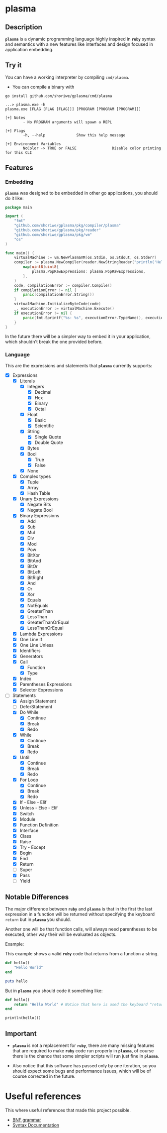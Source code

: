 # plasma

## Description

**`plasma`** is a dynamic programming language highly inspired in **`ruby`** syntax and semantics with
a new features like interfaces and design focused in application embedding.

## Try it

You can have a working interpreter by compiling `cmd/plasma`.

- You can compile a binary with

```shell
go install github.com/shoriwe/gplasma/cmd/plasma
```

```
...> plasma.exe -h
plasma.exe [FLAG [FLAG [FLAG]]] [PROGRAM [PROGRAM [PROGRAM]]]

[+] Notes
        - No PROGRAM arguments will spawn a REPL

[+] Flags
        -h, --help              Show this help message

[+] Environment Variables
        NoColor -> TRUE or FALSE                Disable color printing for this CLI
```

## Features

### Embedding

**`plasma`** was designed to be embedded in other go applications, you should do it like:

```go
package main

import (
	"fmt"
	"github.com/shoriwe/gplasma/pkg/compiler/plasma"
	"github.com/shoriwe/gplasma/pkg/reader"
	"github.com/shoriwe/gplasma/pkg/vm"
	"os"
)

func main() {
	virtualMachine := vm.NewPlasmaVM(os.Stdin, os.Stdout, os.Stderr)
	compiler := plasma.NewCompiler(reader.NewStringReader("println('Hello world')"),
		map[uint8]uint8{
			plasma.PopRawExpressions: plasma.PopRawExpressions,
		},
	)
	code, compilationError := compiler.Compile()
	if compilationError != nil {
		panic(compilationError.String())
	}
	virtualMachine.InitializeByteCode(code)
	_, executionError := virtualMachine.Execute()
	if executionError != nil {
		panic(fmt.Sprintf("%s: %s", executionError.TypeName(), executionError.GetString()))
	}
}
```

In the future there will be a simpler way to embed it in your application, which shouldn't break the one provided
before.

### Language

This are the expressions and statements that **`plasma`** currently supports:

- [X] Expressions
    - [X] Literals
        - [X] Integers
            - [X] Decimal
            - [X] Hex
            - [X] Binary
            - [X] Octal
        - [X] Float
            - [X] Basic
            - [X] Scientific
        - [X] String
            - [X] Single Quote
            - [X] Double Quote
        - [X] Bytes
        - [X] Bool
            - [X] True
            - [X] False
        - [X] None
    - [X] Complex types
        - [X] Tuple
        - [X] Array
        - [X] Hash Table
    - [X] Unary Expressions
        - [X] Negate Bits
        - [X] Negate Bool
    - [X] Binary Expressions
        - [X] Add
        - [X] Sub
        - [X] Mul
        - [X] Div
        - [X] Mod
        - [X] Pow
        - [X] BitXor
        - [X] BitAnd
        - [X] BitOr
        - [X] BitLeft
        - [X] BitRight
        - [X] And
        - [X] Or
        - [X] Xor
        - [X] Equals
        - [X] NotEquals
        - [X] GreaterThan
        - [X] LessThan
        - [X] GreaterThanOrEqual
        - [X] LessThanOrEqual
    - [X] Lambda Expressions
    - [X] One Line If
    - [X] One Line Unless
    - [X] Identifiers
    - [X] Generators
    - [X] Call
        - [X] Function
        - [X] Type
    - [X] Index
    - [X] Parentheses Expressions
    - [X] Selector Expressions
- [ ] Statements
    - [X] Assign Statement
    - [ ] DeferStatement
    - [x] Do While
        - [X] Continue
        - [X] Break
        - [X] Redo
    - [X] While
        - [X] Continue
        - [X] Break
        - [X] Redo
    - [X] Until
        - [X] Continue
        - [X] Break
        - [X] Redo
    - [X] For Loop
        - [X] Continue
        - [X] Break
        - [X] Redo
    - [X] If - Else - Elif
    - [X] Unless - Else - Elif
    - [X] Switch
    - [X] Module
    - [X] Function Definition
    - [X] Interface
    - [X] Class
    - [X] Raise
    - [X] Try - Except
    - [X] Begin
    - [X] End
    - [X] Return
    - [ ] Super
    - [X] Pass
    - [ ] Yield

## Notable Differences

The major difference between **`ruby`** and **`plasma`** is that in the first the last expression in a function will be
returned without specifying the keyboard `return` but in **`plasma`** you should.

Another one will be that function calls, will always need parentheses to be executed, other way their will be evaluated
as objects.

Example:

This example shows a valid **`ruby`** code that returns from a function a string.

```ruby
def hello()
    "Hello World"
end

puts hello
```

But in **`plasma`** you should code it something like:

```ruby
def hello()
    return "Hello World" # Notice that here is used the keyboard "return"
end

println(hello())
```

## Important

- **`plasma`** is not a replacement for **`ruby`**, there are many missing features that are required to make **`ruby`**
  code run properly in **`plasma`**, of course there is the chance that some simpler scripts will run just fine
  in **`plasma`**.

- Also notice that this software has passed only by one iteration, so you should expect some bugs and performance
  issues, which will be of course corrected in the future.

# Useful references

This where useful references that made this project possible.

- [BNF grammar](https://ruby-doc.org/docs/ruby-doc-bundle/Manual/man-1.4/yacc.html)
- [Syntax Documentation](https://ruby-doc.org/docs/ruby-doc-bundle/Manual/man-1.4/syntax.html)
